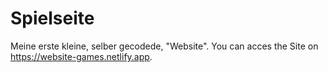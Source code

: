 # Spielseite

Meine erste kleine, selber gecodede, "Website". You can acces the Site on https://website-games.netlify.app.
